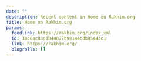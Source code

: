 ```yaml
---
date: ""
description: Recent content in Home on Rakhim.org
title: Home on Rakhim.org
params:
  feedlink: https://rakhim.org/index.xml
  id: 3ac6ac83d1b44027b98144cdb85443c1
  link: https://rakhim.org/
  blogrolls: []
---
```

